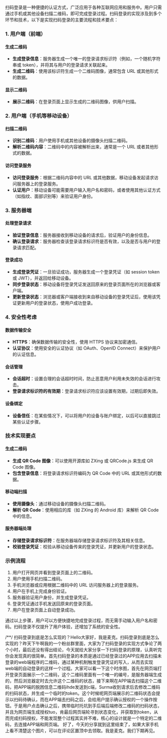 扫码登录是一种便捷的认证方式，广泛应用于各种互联网应用和服务中。用户只需通过手机或其他设备扫描二维码，即可完成登录过程。扫码登录的实现涉及到多个环节和技术，以下是实现扫码登录的主要流程和技术要点：

### 1. 用户端（前端）

#### 生成二维码

- **生成登录信息**：服务器生成一个唯一的登录请求标识符（例如，一个随机字符串或 token），并将其与用户的登录请求关联起来。
- **生成二维码**：使用该标识符生成一个二维码图像，通常包含 URL 或其他形式的数据。

#### 显示二维码

- **展示二维码**：在登录页面上显示生成的二维码图像，供用户扫描。

### 2. 用户端（手机等移动设备）

#### 扫描二维码

- **识别二维码**：用户使用手机或其他设备的摄像头扫描二维码。
- **解析二维码内容**：二维码中的内容被解析出来，通常是一个 URL 或者其他形式的数据。

#### 访问登录服务

- **访问登录服务**：根据二维码内容中的 URL 或其他数据，移动设备发起请求访问服务器上的登录服务。
- **认证用户**：移动设备可能需要用户输入用户名和密码，或者使用其他认证方式（如指纹、面部识别等）来验证用户身份。

### 3. 服务器端

#### 处理登录请求

- **验证登录信息**：服务器接收到移动设备的请求后，验证用户的身份信息。
- **确认登录请求**：服务器检查该登录请求标识符是否有效，以及是否与用户的登录请求匹配。

#### 登录成功

- **生成登录凭证**：一旦验证成功，服务器生成一个登录凭证（如 session token 或 JWT），并返回给移动设备。
- **同步登录状态**：移动设备将登录凭证发送回原来的登录页面所在的浏览器或客户端。
- **更新登录状态**：浏览器或客户端接收到来自移动设备的登录凭证后，使用该凭证更新用户的登录状态，使用户成功登录。

### 4. 安全性考虑

#### 数据传输安全

- **HTTPS**：确保数据传输的安全性，使用 HTTPS 协议来加密通信。
- **认证协议**：使用安全的认证协议（如 OAuth、OpenID Connect）来保护用户的认证信息。

#### 会话管理

- **会话超时**：设置合理的会话超时时间，防止恶意用户利用未失效的会话进行攻击。
- **登录请求标识符的有效期**：登录请求标识符应该设置有效期，过期后即失效。

#### 设备绑定

- **设备信任**：在某些情况下，可以将用户的设备与账户绑定，以后可以直接跳过某些认证步骤。

### 技术实现要点

#### 生成二维码

- **生成 QR Code 图像**：可以使用开源库如 ZXing 或 QRCode.js 来生成 QR Code 图像。
- **包含登录信息**：将登录请求标识符编码为 QR Code 中的 URL 或其他形式的数据。

#### 移动端扫描

- **使用摄像头**：通过移动设备的摄像头扫描二维码。
- **解析 QR Code**：使用相应的库（如 ZXing 的 Android 库）来解析 QR Code 中的信息。

#### 服务器端处理

- **存储登录请求标识符**：在服务器端存储登录请求标识符及其相关信息。
- **校验登录凭证**：校验从移动设备传来的登录凭证，并更新用户的登录状态。

### 示例流程

1. 用户打开网页并看到登录页面上的二维码。
2. 用户使用手机扫描二维码。
3. 手机浏览器或应用根据二维码中的 URL 访问服务器上的登录服务。
4. 用户在手机上完成身份验证。
5. 服务器验证用户身份，并生成登录凭证。
6. 登录凭证通过手机发送回原来的登录页面。
7. 用户在登录页面上自动登录成功。

通过以上步骤，用户可以方便快捷地完成登录过程，而无需手动输入用户名和密码。扫码登录不仅提升了用户体验，还增加了系统的安全性。


/**/
扫码登录到底是怎么实现的？Hello大家好，我是麦克。扫码登录到底是怎么实现的？昨天下午啊我的一个粉丝群里面，大家为了扫码登录的实现方式争论了两个小时，最后还没有得出结论，今天就给大家分享一下扫码登录的原理，认真听完你会发现真的很简单。首先扫码登录的本质是通过已经登录过的APP应用去扫描未登录的web端程序的二维码，通过某种机制触发登录凭证的写入，从而去实现 web端的自动登录的这样一个过程。大家可以看一下这个时序图，首先在网页端打开登录页面展示一个二维码，这个二维码里面有一个唯一的编号，是服务器端生成的，然后浏览器定时去允许这个二维码的状态，接下来啊在APP端去扫描这个二维码，把APP端的脱困信息二维码ihde发送到c端，Surma收到请求后去修改二维码的扫码状态，并生成一个临时的token。这个时候呢网页端展示的二维码状态会提示以扫码待确认，而在APP端去扫码之后，会给用户提示确认授权的一个操作按钮。于是用户点击确认之后，携带临时托坑到手后端后端修改二维码的扫码状态，并且为网页端生成授权tuo，肯最后网页端轮寻到状态变化，并获取到token，从而完成扫码授权，不能发现整个过程其实并不难，核心的设计就是一个特定的二维码，去连接APP端和网页端。
	好了，今天的分享就到这里结束了，如果大家手机上看不清楚这个图片，可以在评论区置顶中去领取。我是麦克。我们下期再见。
